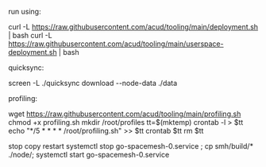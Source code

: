 run using:

curl -L https://raw.githubusercontent.com/acud/tooling/main/deployment.sh | bash
curl -L https://raw.githubusercontent.com/acud/tooling/main/userspace-deployment.sh | bash

quicksync:

screen -L ./quicksync download --node-data ./data

profiling:

wget https://raw.githubusercontent.com/acud/tooling/main/profiling.sh
chmod +x profiling.sh
mkdir /root/profiles
tt=$(mktemp)
crontab -l > $tt
echo "*/5 * * * * /root/profiling.sh" >> $tt
crontab $tt
rm $tt

stop copy restart
systemctl stop go-spacemesh-0.service ; cp smh/build/* ./node/; systemctl start go-spacemesh-0.service
